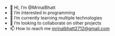 - 👋 Hi, I’m @MrinalBhatt
- 👀 I’m interested in programming
- 🌱 I’m currently learning multiple technologies
- 💞️ I’m looking to collaborate on other projects
- 📫 How to reach me mrinalbhatt2712@gmail.com

<!---
MrinalBhatt/MrinalBhatt is a ✨ special ✨ repository because its `README.md` (this file) appears on your GitHub profile.
You can click the Preview link to take a look at your changes.
--->
